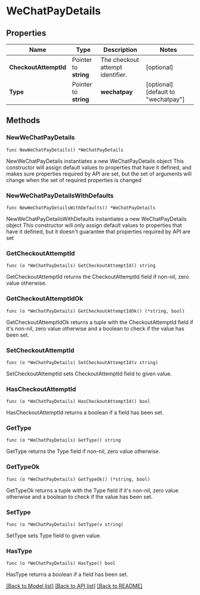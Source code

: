 # WeChatPayDetails

## Properties

Name | Type | Description | Notes
------------ | ------------- | ------------- | -------------
**CheckoutAttemptId** | Pointer to **string** | The checkout attempt identifier. | [optional] 
**Type** | Pointer to **string** | **wechatpay** | [optional] [default to "wechatpay"]

## Methods

### NewWeChatPayDetails

`func NewWeChatPayDetails() *WeChatPayDetails`

NewWeChatPayDetails instantiates a new WeChatPayDetails object
This constructor will assign default values to properties that have it defined,
and makes sure properties required by API are set, but the set of arguments
will change when the set of required properties is changed

### NewWeChatPayDetailsWithDefaults

`func NewWeChatPayDetailsWithDefaults() *WeChatPayDetails`

NewWeChatPayDetailsWithDefaults instantiates a new WeChatPayDetails object
This constructor will only assign default values to properties that have it defined,
but it doesn't guarantee that properties required by API are set

### GetCheckoutAttemptId

`func (o *WeChatPayDetails) GetCheckoutAttemptId() string`

GetCheckoutAttemptId returns the CheckoutAttemptId field if non-nil, zero value otherwise.

### GetCheckoutAttemptIdOk

`func (o *WeChatPayDetails) GetCheckoutAttemptIdOk() (*string, bool)`

GetCheckoutAttemptIdOk returns a tuple with the CheckoutAttemptId field if it's non-nil, zero value otherwise
and a boolean to check if the value has been set.

### SetCheckoutAttemptId

`func (o *WeChatPayDetails) SetCheckoutAttemptId(v string)`

SetCheckoutAttemptId sets CheckoutAttemptId field to given value.

### HasCheckoutAttemptId

`func (o *WeChatPayDetails) HasCheckoutAttemptId() bool`

HasCheckoutAttemptId returns a boolean if a field has been set.

### GetType

`func (o *WeChatPayDetails) GetType() string`

GetType returns the Type field if non-nil, zero value otherwise.

### GetTypeOk

`func (o *WeChatPayDetails) GetTypeOk() (*string, bool)`

GetTypeOk returns a tuple with the Type field if it's non-nil, zero value otherwise
and a boolean to check if the value has been set.

### SetType

`func (o *WeChatPayDetails) SetType(v string)`

SetType sets Type field to given value.

### HasType

`func (o *WeChatPayDetails) HasType() bool`

HasType returns a boolean if a field has been set.


[[Back to Model list]](../README.md#documentation-for-models) [[Back to API list]](../README.md#documentation-for-api-endpoints) [[Back to README]](../README.md)


